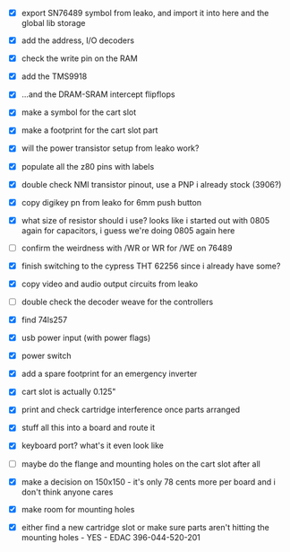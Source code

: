 - [x] export SN76489 symbol from leako, and import it into here and the global lib storage
- [x] add the address, I/O decoders
- [x] check the write pin on the RAM
- [x] add the TMS9918
- [x] ...and the DRAM-SRAM intercept flipflops
- [x] make a symbol for the cart slot
- [x] make a footprint for the cart slot part
- [x] will the power transistor setup from leako work?
- [x] populate all the z80 pins with labels
- [x] double check NMI transistor pinout, use a PNP i already stock (3906?)
- [x] copy digikey pn from leako for 6mm push button
- [x] what size of resistor should i use? looks like i started out with 0805 again for capacitors, i guess we're doing 0805 again here
- [ ] confirm the weirdness with /WR or WR for /WE on 76489
- [x] finish switching to the cypress THT 62256 since i already have some?
- [x] copy video and audio output circuits from leako
- [ ] double check the decoder weave for the controllers
- [x] find 74ls257
- [x] usb power input (with power flags)
- [x] power switch
- [x] add a spare footprint for an emergency inverter
- [x] cart slot is actually 0.125"
- [x] print and check cartridge interference once parts arranged
- [x] stuff all this into a board and route it
- [x] keyboard port? what's it even look like
- [ ] maybe do the flange and mounting holes on the cart slot after all
- [X] make a decision on 150x150 - it's only 78 cents more per board and i don't think anyone cares
- [x] make room for mounting holes
- [x] either find a new cartridge slot or make sure parts aren't hitting the mounting holes - YES - EDAC 396-044-520-201

